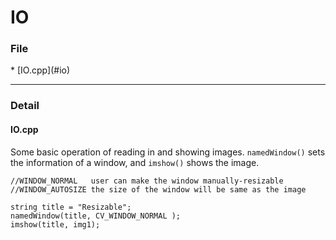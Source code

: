<h1>IO</h1>

<h3>File</h3>
* [IO.cpp](#io)


* * *

<h3>Detail</h3>

<h4 id = "io">IO.cpp</h4>

Some basic operation of reading in and showing images. `namedWindow()` sets the information of a window, and `imshow()` shows the image.

    //WINDOW_NORMAL   user can make the window manually-resizable
    //WINDOW_AUTOSIZE the size of the window will be same as the image

    string title = "Resizable";
    namedWindow(title, CV_WINDOW_NORMAL );
    imshow(title, img1);
